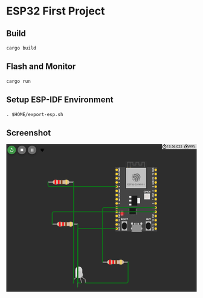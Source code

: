 # ESP32 First Project

## Build
```
cargo build
```

## Flash and Monitor
```
cargo run
```

## Setup ESP-IDF Environment
```
. $HOME/export-esp.sh
```

## Screenshot
![Screenshot](assets/cap.png)
